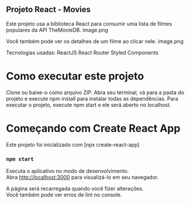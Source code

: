 ## Projeto React  - Movies
Este projeto usa a biblioteca React para consumir uma lista de filmes populares da API TheMovieDB.
image.png

Você também pode ver os detalhes de um filme ao clicar nele.
image.png

Tecnologias usadas:
ReactJS
React Router
Styled Components

# Como executar este projeto
Clone ou baixe-o como arquivo ZIP. Abra seu terminal, vá para a pasta do projeto e execute npm install para instalar todas as dependências. Para executar o projeto, execute npm start e ele será aberto no localhost.

# Começando com Create React App

Este projeto foi inicializado com [npx create-react-app]

### `npm start`

Executa o aplicativo no modo de desenvolvimento.\
Abra [http://localhost:3000](http://localhost:3000) para visualizá-lo em seu navegador.

A página será recarregada quando você fizer alterações.\
Você também pode ver erros de lint no console.











